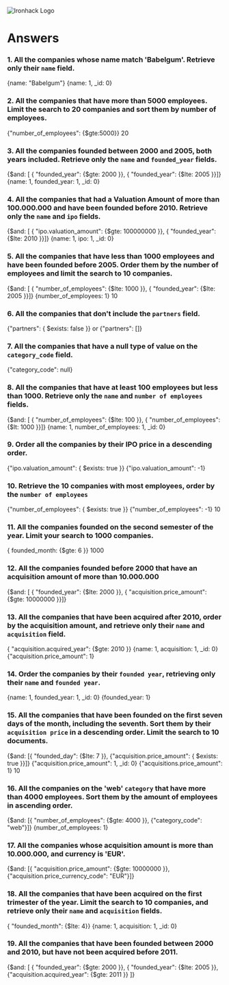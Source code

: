 ![Ironhack Logo](https://i.imgur.com/1QgrNNw.png)

# Answers

### 1. All the companies whose name match 'Babelgum'. Retrieve only their `name` field.

{name: "Babelgum"}
{name: 1, _id: 0}

### 2. All the companies that have more than 5000 employees. Limit the search to 20 companies and sort them by **number of employees**.

{"number_of_employees": {$gte:5000}}
20

### 3. All the companies founded between 2000 and 2005, both years included. Retrieve only the `name` and `founded_year` fields.

{$and: [ { "founded_year": {$gte: 2000 }}, { "founded_year": {$lte: 2005 }}]}
{name: 1, founded_year: 1, _id: 0}

### 4. All the companies that had a Valuation Amount of more than 100.000.000 and have been founded before 2010. Retrieve only the `name` and `ipo` fields.

{$and: [ { "ipo.valuation_amount": {$gte: 100000000 }}, { "founded_year": {$lte: 2010 }}]}
{name: 1, ipo: 1, _id: 0}

### 5. All the companies that have less than 1000 employees and have been founded before 2005. Order them by the number of employees and limit the search to 10 companies.

{$and: [ { "number_of_employees": {$lte: 1000 }}, { "founded_year": {$lte: 2005 }}]}
{number_of_employees: 1}
10

### 6. All the companies that don't include the `partners` field.

{"partners": { $exists: false }} or {"partners": []}

### 7. All the companies that have a null type of value on the `category_code` field.

{"category_code": null}

### 8. All the companies that have at least 100 employees but less than 1000. Retrieve only the `name` and `number of employees` fields.

{$and: [ { "number_of_employees": {$lte: 100 }}, { "number_of_employees": {$lt: 1000 }}]}
{name: 1, number_of_employees: 1, _id: 0}

### 9. Order all the companies by their IPO price in a descending order.

{"ipo.valuation_amount": { $exists: true }}
{"ipo.valuation_amount": -1}

### 10. Retrieve the 10 companies with most employees, order by the `number of employees`

{"number_of_employees": { $exists: true }}
{"number_of_employees": -1}
10

### 11. All the companies founded on the second semester of the year. Limit your search to 1000 companies.

{ founded_month: {$gte: 6 }}
1000

### 12. All the companies founded before 2000 that have an acquisition amount of more than 10.000.000

{$and: [ { "founded_year": {$lte: 2000 }}, { "acquisition.price_amount": {$gte: 10000000 }}]}

### 13. All the companies that have been acquired after 2010, order by the acquisition amount, and retrieve only their `name` and `acquisition` field.

{ "acquisition.acquired_year": {$gte: 2010 }}
{name: 1, acquisition: 1, _id: 0}
{"acquisition.price_amount": 1}

### 14. Order the companies by their `founded year`, retrieving only their `name` and `founded year`.

{name: 1, founded_year: 1, _id: 0}
{founded_year: 1}

### 15. All the companies that have been founded on the first seven days of the month, including the seventh. Sort them by their `acquisition price` in a descending order. Limit the search to 10 documents.

{$and: [{ "founded_day": {$lte: 7 }}, {"acquisition.price_amount": { $exists: true }}]}
{"acquisition.price_amount": 1, _id: 0}
{"acquisitions.price_amount": 1}
10

### 16. All the companies on the 'web' `category` that have more than 4000 employees. Sort them by the amount of employees in ascending order.

{$and: [{ "number_of_employees": {$gte: 4000 }}, {"category_code": "web"}]}
{number_of_employees: 1}

### 17. All the companies whose acquisition amount is more than 10.000.000, and currency is 'EUR'.

{$and: [{ "acquisition.price_amount": {$gte: 10000000 }}, {"acquisition.price_currency_code": "EUR"}]}

### 18. All the companies that have been acquired on the first trimester of the year. Limit the search to 10 companies, and retrieve only their `name` and `acquisition` fields.

{ "founded_month": {$lte: 4}}
{name: 1, acquisition: 1, _id: 0}

### 19. All the companies that have been founded between 2000 and 2010, but have not been acquired before 2011.

{$and: [ { "founded_year": {$gte: 2000 }}, { "founded_year": {$lte: 2005 }}, {"acquisition.acquired_year": {$gte: 2011 }} ]}
